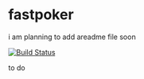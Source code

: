 # fastpoker
i am planning to add areadme file soon

[![Build Status](https://travis-ci.org/pocketzeroes/fastpoker.svg?branch=master)](https://travis-ci.org/pocketzeroes/fastpoker)

to do
